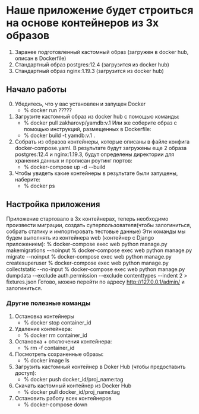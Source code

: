 # Наше приложение будет строиться на основе контейнеров из 3х образов

1. Заранее подготовленный кастомный образ (загружен в docker hub, описан в Dockerfile)
2. Стандартный образ postgres:12.4 (загрузится из docker hub)
3. Стандартный образ nginx:1.19.3 (загрузится из docker hub)

## Начало работы

0. Убедитесь, что у вас установлен и запущен Docker
    * % docker run ?????
1. Загрузите кастомный образ из docker hub с помощью команды:
    * % docker pull zakharovp/yamdb:v.1
Или же соберите образ с помощью инструкций, размещенных в Dockerfile:
    * % docker build -t yamdb:v.1 .
2. Собрать из образов контейнеры, которые описаны в файле конфига docker-compose.yaml.
В результате будут загружены еще 2 образа postgres:12.4 и nginx:1.19.3,
будут определены директории для хранения данных и прописан роутинг портов:
    * % docker-compose up -d --build
3. Чтобы увидеть какие контейнеры в результате были запущены, наберите:
    * % docker ps

## Настройка приложения

Приложение стартовало в 3х контейнерах, теперь необходимо произвести миграции, создать суперпользователя(чтобы залогиниться, собрать статику и импортировать тестовые данные)
Эти команды мы будем выполнять из контейнера web (контейнер с Django приложением):
    % docker-compose exec web python manage.py makemigrations --noinput
    % docker-compose exec web python manage.py migrate --noinput
    % docker-compose exec web python manage.py createsuperuser
    % docker-compose exec web python manage.py collectstatic --no-input 
    % docker-compose exec web python manage.py dumpdata --exclude auth.permission --exclude contenttypes --indent 2 > fixtures.json
Готово, можно перейти по адресу http://127.0.0.1/admin/ и залогиниться.

### Другие полезные команды

1. Остановка контейнеры
    * % docker stop container_id
2. Удаление контейнера:
    * % docker rm container_id
3. Остановка + отключения контейнера:
    * % rm -f container_id
4. Посмотреть сохраненные образы:
    * % docker image ls
5. Загрузить кастомный контейнер в Doker Hub (чтобы предоставить доступ):
    * % docker push docker_id/proj_name:tag
6. Скачать кастомный контейнер из Docker Hub
    * % docker pull docker_id/proj_name:tag
7. Остановить работу всех контейнеров
    * % docker-compose down
